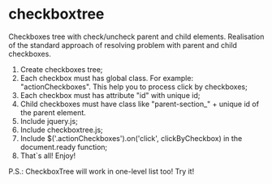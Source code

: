 checkboxtree
============

Checkboxes tree with check/uncheck parent and child elements. Realisation of the standard approach of resolving problem 
with parent and child checkboxes.

1) Create checkboxes tree;<br/>
2) Each checkbox must has global class. For example: "actionCheckboxes". This help you to process click by checkboxes;<br/>
3) Each checkbox must has attribute "id" with unique id;<br/>
4) Child checkboxes must have class like "parent-section_" + unique id of the parent element.<br/>
5) Include jquery.js;<br/>
6) Include checkboxtree.js;<br/>
7) Include $('.actionCheckboxes').on('click', clickByCheckbox) in the document.ready function;<br/>
8) That`s all! Enjoy!

P.S.: CheckboxTree will work in one-level list too! Try it!
